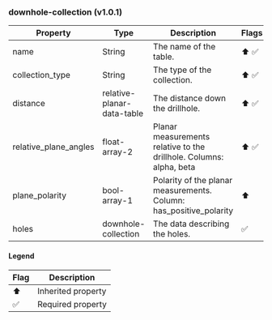 ### downhole-collection (v1.0.1)

| Property | Type | Description | Flags |
|---|---|---|---|
| name | String | The name of the table. | ⬆️ ✅ |
| collection_type | String | The type of the collection. | ⬆️ ✅ |
| distance | relative-planar-data-table | The distance down the drillhole. | ⬆️ ✅ |
| relative_plane_angles | float-array-2 | Planar measurements relative to the drillhole. Columns: alpha, beta | ⬆️ ✅ |
| plane_polarity | bool-array-1 | Polarity of the planar measurements. Column: has_positive_polarity | ⬆️ |
| holes | downhole-collection | The data describing the holes. | ✅ |


#### Legend

| Flag | Description |
| --- | --- |
| ⬆️ | Inherited property |
| ✅ | Required property |

